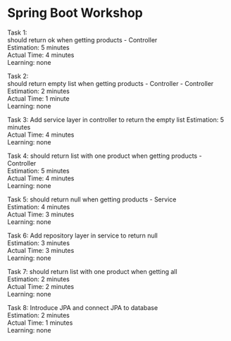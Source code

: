 # Spring Boot Workshop

Task 1:  
should return ok when getting products - Controller  
Estimation: 5 minutes  
Actual Time: 4 minutes  
Learning: none

Task 2:  
should return empty list when getting products - Controller - Controller  
Estimation: 2 minutes  
Actual Time: 1 minute  
Learning: none

Task 3:
Add service layer in controller to return the empty list 
Estimation: 5 minutes  
Actual Time: 4 minutes  
Learning: none

Task 4:
should return list with one product when getting products - Controller  
Estimation: 5 minutes  
Actual Time: 4 minutes  
Learning: none

Task 5:
should return null when getting products - Service  
Estimation: 4 minutes  
Actual Time: 3 minutes  
Learning: none

Task 6:
Add repository layer in service to return null  
Estimation: 3 minutes  
Actual Time: 3 minutes  
Learning: none

Task 7:
should return list with one product when getting all  
Estimation: 2 minutes  
Actual Time: 2 minutes  
Learning: none

Task 8:
Introduce JPA and connect JPA to database  
Estimation: 2 minutes  
Actual Time: 1 minutes  
Learning: none